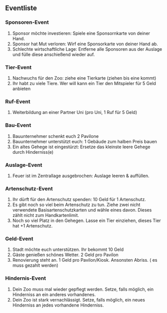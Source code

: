 ## Eventliste

### Sponsoren-Event

1. Sponsor möchte investieren: Spiele eine Sponsornkarte von deiner Hand.
2. Sponsor hat Mut verloren: Wirf eine Sponsorkarte von deiner Hand ab.
3. Schlechte wirtschaftliche Lage: Entferne alle Sponsoren aus der Auslage und fülle diese anschießend wieder auf.

### Tier-Event

1. Nachwuchs für den Zoo: ziehe eine Tierkarte (ziehen bis eine kommt)
2. Ihr habt zu viele Tiere. Wer will kann ein Tier den Mitspieler für 5 Geld anbieten

### Ruf-Event

1. Weiterbildung an einer Partner Uni (pro Uni, 1 Ruf für 5 Geld)

### Bau-Event

1. Bauunternehmer schenkt euch 2 Pavilone
2. Bauunternehmer unterstützt euch: 1 Gebäude zum halben Preis bauen
3. Ein altes Gehege ist eingestürzt: Ersetze das kleinste leere Gehege durch Hinderniss(e)

### Auslage-Event

1. Feuer ist im Zentrallage ausgebrochen: Auslage leeren & auffüllen.

### Artenschutz-Event

1. Ihr dürft für den Artenschutz spenden: 10 Geld für 1 Artenschutz.
2. Es gibt noch so viel beim Artenschutz zu tun. Ziehe zwei nicht verwendete Basisartenschutzkarten und wähle eines davon. Dieses zählt nicht zum Handkartenlimit.
3. Noch so viel Platz in den Gehegen. Lasse ein Tier einziehen, dieses Tier hat +1 Artenschutz.

### Geld-Event

1. Stadt möchte euch unterstützen. Ihr bekommt 10 Geld
2. Gäste genießen schönes Wetter. 2 Geld pro Pavilon
3. Renovierung steht an. 1 Geld pro Pavilon/Kiosk. Ansonsten Abriss. ( es muss gezahlt werden)

### Hindernis-Event

1. Dein Zoo muss mal wieder gepflegt werden. Setze, falls möglich, ein Hinderniss an ein anderes vorhandenes. 
2. Dein Zoo ist stark vernachlässigt. Setze, falls möglich, ein neues Hinderniss an jedes vorhandene Hinderniss.

